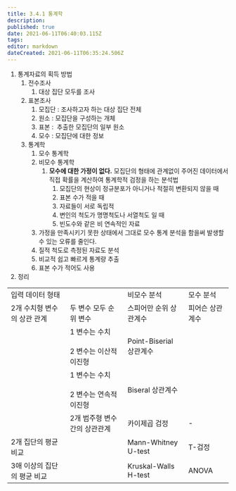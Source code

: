 ```yaml
---
title: 3.4.1 통계학
description: 
published: true
date: 2021-06-11T06:40:03.115Z
tags: 
editor: markdown
dateCreated: 2021-06-11T06:35:24.506Z
---
```


1.  통계자료의 획득 방법
    1.  전수조사
        1.  대상 집단 모두를 조사
    2.  표본조사
        1.  모집단 : 조사하고자 하는 대상 집단 전체
        2.  원소 : 모집단을 구성하는 개체
        3.  표본 :  추출한 모집단의 일부 원소
        4.  모수 : 모집단에 대한 정보
    3.  통계학
        1.  모수 통계학
        2.  비모수 통계학
            1.  **모수에 대한 가정이 없다.** 모집단의 형태에 관계없이 주어진 데이터에서 직접 확률을 계산하여 통계학적 검정을 하는 분석법
                1.  모집단의 현상이 정규분포가 아니거나 적절히 변환되지 않을 때
                2.  표본 수가 적을 때
                3.  자료들이 서로 독립적
                4.  변인의 척도가 명명척도나 서열척도 일 때
                5.  빈도수와 같은 비 연속적인 자료
        3.  가정을 만족시키기 못한 상태에서 그대로 모수 통계 분석을 함을써 발생할 수 있는 오류를 줄인다.
        4.  질적 척도로 측정된 자료도 분석
        5.  비교적 쉽고 빠르게 통계량 추출
        6.  표본 수가 적어도 사용
2.  정리

|     |     |     |     |
| --- | --- | --- | --- |
| 입력 데이터 형태 |     | 비모수 분석 | 모수 분석 |
| 2개 수치형 변수의 상관 관계 | 두 변수 모두 순위 변수 | 스피어만 순위 상관계수 | 피어슨 상관계수 |
| |1 변수는 수치<br><br>2 변수는 이산적 이진형 | Point-Biserial 상관계수 ||
| |1 변수는 수치<br><br>2 변수는 연속적 이진형 | Biseral 상관계수 ||
| |2개 범주형 변수간의 상관관계 |카이제곱 검정 | -  |
| 2개 집단의 평균 비교 |     | Mann-Whitney U-test | T-검정 |
| 3애 이상의 집단의 평균 비교 |     | Kruskal-Walls H-test | ANOVA |